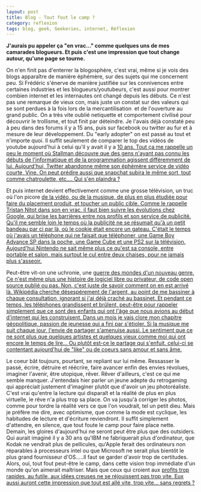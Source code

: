 ```yaml
---
layout: post
title: Blog - Tout fout le camp ?
category: reflexion
tags: blog, geek, Geekeries, internet, Réflexion
---
```

**J'aurais pu appeler ça "en vrac..." comme quelques uns de mes camarades blogueurs. Et puis c'est une impression que tout change autour, qu'une page se tourne.**

On n'en finit pas d'enterrer la blogosphère, c'est vrai, même si je vois des blogs apparaître de manière éphémère, sur des sujets qui me concernent peu. Si Frédéric s'énerve de manière justifiée sur les connivences entre certaines industries et les blogueurs/youtubeurs, c'est aussi pour montrer combien internet et les internautes ont changé depuis les débuts. Ce n'est pas une remarque de vieux con, mais juste un constat sur des valeurs qui se sont perdues à la fois lors de la mercantilisation  et de l'ouverture au grand public. On a très vite oublié netiquette et comportement civilisé pour découvrir le trollisme, et tout finit par déteindre. Je l'avais déjà constaté peu à peu dans des forums il y a 15 ans, puis sur facebook ou twitter au fur et à mesure de leur développement. Du "early adopter" on est passé au tout et n'importe quoi. Il suffit seulement de comparer le top des vidéos de youtube aujourd'hui à celui qu'il y avait il y a <span style="text-decoration:underline;"><a href="https://web.archive.org/web/20060424012635/http://www.youtube.com/">10 ans</a>. Tout ça me rappelle un peu le moment où Stallman découvre que des gens n'ayant pas connu les débuts de l'informatique et de la programmation agissent différemment de lui. Aujourd'hui, Twitter abandonne même son éphémère service de vidéo courte, Vine. On peut prédire aussi que snapchat subira le même sort, tout comme chatroulette, etc.... Qui s'en plaindra ?

Et puis internet devient effectivement comme une grosse télévision, un truc où l'on picore <span style="text-decoration:underline;"><a href="https://www.dadall.info/blog/index.php?article565/il-etait-une-fois-le-multimedia">de la vidéo, ou de la musique</a>, de plus en plus étudiée pour faire du placement produit, et toucher un public cible. Comme le rappelle Tristan Nitot dans<span style="text-decoration:underline;"><a href="http://standblog.org/blog/post/2016/10/24/En-vrac-du-lundi"> son en vrac</a>, il faut bien suivre les évolutions chez Google, qui brise les barrières entre nos profils et son service de publicité. Qu'il me semble loin le temps où la publicité ne se résumait qu'à un petit bandeau par ci par là, où le cookie était encore un gateau. C'était le temps où j'avais un téléphone qui ne faisait que téléphoner, une Game Boy Advance SP dans la poche, une Game Cube et une PS2 sur la télévision. Aujourd'hui Nintendo ne sait même plus ce qu'est <span style="text-decoration:underline;"><a href="https://cyrille-borne.com/blog/index.php?article2638/switch">sa console,</a> entre portable et salon, mais surtout le cul entre deux chaises, pour ne jamais plus s'asseoir.

Peut-être vit-on une uchronie, une <span style="text-decoration:underline;"><a href="http://alias.codiferes.net/wordpress/index.php/la-grande-guerre-des-mondes-tome-1/">guerre des mondes </a>d'un nouveau genre. Ce n'est même plus une histoire de logiciel libre ou privateur, de code open source publié ou pas. Non, c'est juste de savoir comment on en est arrivé là. Wikipédia cherche désespérement de l'argent, au point de me bassiner à chaque consultation, ignorant si j'ai déjà craché au bassinet. Et pendant ce temps, les téléphones grandissent et brûlent, peut-être pour rappeler simplement que ce sont des enfants qui ont l'âge que nous avions au début d'internet qui les construisent. Dans un mois je vais clore mon chapitre géopolitique, passion de jeunesse qui a fini par s'étioler. Si la musique me suit chaque jour, l'envie de partager s'amenuise aussi. Le sentiment que ce ne sont plus que quelques artistes et quelques vieux comme moi qui ont encore le temps de lire... Ou plutôt est-ce le partage qui s'enfuit, celui-ci se contentant aujourd'hui de "like" ou de coeurs sans amour et sans âme.

Le coeur bât toujours, pourtant, se repliant sur lui même. Ressasser le passé, écrire, détruire et réécrire, faire avancer enfin des envies révolues, imaginer l'avenir, être utopique, rêver. Rêver d'ailleurs, c'est ce qui me semble manquer. J'entendais hier parler un jeune adepte du retrogaming qui appréciait justement d'imaginer plutôt que d'avoir un jeu photoréaliste. C'est vrai qu'entre la lecture qui disparaît et la réalité de plus en plus virtuelle, le rêve n'a plus trop sa place. On va jusqu'à corriger les photos, comme pour tordre la réalité vers ce que l'on voudrait, tel un petit dieu. Mais je préfère me dire, avec optimisme, que comme la mode est cyclique, les habitudes de lecture et d'écriture reviendront. Il suffit simplement d'attendre, en silence, que tout foute le camp pour faire place nette. Demain, les gloires d'aujourd'hui ne seront peut être plus que des outsiders. Qui aurait imaginé il y a 30 ans qu'IBM ne fabriquerait plus d'ordinateur, que Kodak ne vendrait plus de pellicules, qu'Apple ferait des ordinateurs non réparables à processeurs intel ou que Microsoft ne serait plus bientôt le plus grand fournisseur d'OS.....Il faut se garder d'avoir trop de certitudes. Alors, oui, tout fout peut-être le camp, dans cette vision trop immédiate d'un monde qu'on aimerait maîtriser. Mais que ceux qui croient aux <span style="text-decoration:underline;"><a href="https://ploum.net/payer-pour-des-services-sur-internet-vraiment/">profits trop rapides</a>, au futile, aux idées creuses ne se réjouissent pas trop vite. Eux aussi auront cette impression que tout est allé vite, trop vite... sans regrets ?
